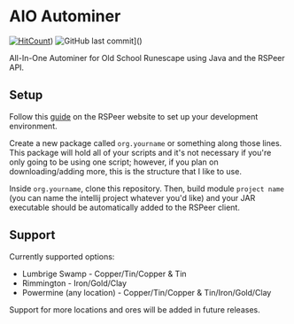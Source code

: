 # AIO Autominer

[![HitCount](http://hits.dwyl.com/DavidSadowsky/Autominer.svg)](http://hits.dwyl.com/DavidSadowsky/Autominer))
![GitHub last commit](https://img.shields.io/github/last-commit/google/skia.svg?style=flat)]()

All-In-One Autominer for Old School Runescape using Java and the RSPeer API.

## Setup

Follow this [guide](https://docs.rspeer.org/docs/setting-up-dev-environment) on the RSPeer website to set up your development environment.

Create a new package called `org.yourname` or something along those lines. This package will hold all of your scripts and it's not necessary if you're only going to be using one script; however, if you plan on downloading/adding more, this is the structure that I like to use.

Inside `org.yourname`, clone this repository. Then, build module `project name` (you can name the intellij project whatever you'd like) and your JAR executable should be automatically added to the RSPeer client.

## Support

Currently supported options:

- Lumbrige Swamp - Copper/Tin/Copper & Tin
- Rimmington - Iron/Gold/Clay
- Powermine (any location) - Copper/Tin/Copper & Tin/Iron/Gold/Clay

Support for more locations and ores will be added in future releases.

